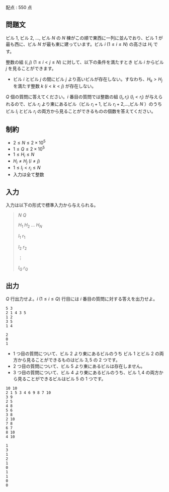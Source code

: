 配点 : $550$ 点

## 問題文

ビル $1$, ビル $2$, $\ldots$, ビル $N$ の $N$ 棟がこの順で東西に一列に並んでおり、ビル $1$ が最も西に、ビル $N$ が最も東に建っています。ビル $i\ (1\leq i\leq N)$ の高さは $H_i$ です。

整数の組 $(i,j)\ (1\leq i\lt j\leq N)$ に対して、以下の条件を満たすとき ビル $i$ からビル $j$ を見ることができます。

- ビル $i$ とビル $j$ の間にビル $j$ より高いビルが存在しない。すなわち、$H_k\gt H_j$ を満たす整数 $k\ (i\lt k\lt j)$ が存在しない。

$Q$ 個の質問に答えてください。$i$ 番目の質問では整数の組 $(l_i,r_i)\ (l_i\lt r_i)$ が与えられるので、ビル $r_i$ より東にあるビル（ビル $r_i+1$, ビル $r_i+2$,$\ldots$,ビル $N$ ）のうちビル $l_i$ とビル $r_i$ の両方から見ることができるものの個数を答えてください。

## 制約

- $2\leq N\leq 2\times 10^5$
- $1\leq Q\leq 2\times 10^5$
- $1\leq H_i\leq N$
- $H_i\neq H_j\ (i\neq j)$
- $1\leq l_i\lt r_i\leq N$
- 入力は全て整数

## 入力

入力は以下の形式で標準入力から与えられる。

> $N$ $Q$
> 
> $H_1$ $H_2$ $\ldots$ $H_N$
> 
> $l_1$ $r_1$
> 
> $l_2$ $r_2$
> 
> $\vdots$
> 
> $l_Q$ $r_Q$

## 出力

$Q$ 行出力せよ。$i\ (1\leq i\leq Q)$ 行目には $i$ 番目の質問に対する答えを出力せよ。

```input1
5 3
2 1 4 3 5
1 2
3 5
1 4
```

```output1
2
0
1
```

- $1$ つ目の質問について、ビル $2$ より東にあるビルのうち ビル $1$ とビル $2$ の両方から見ることができるものはビル $3,5$ の $2$ つです。
- $2$ つ目の質問について、ビル $5$ より東にあるビルは存在しません。
- $3$ つ目の質問について、ビル $4$ より東にあるビルのうち、ビル $1,4$ の両方から見ることができるビルはビル $5$ の $1$ つです。

```input2
10 10
2 1 5 3 4 6 9 8 7 10
3 9
2 5
4 8
5 6
3 8
2 10
7 8
6 7
8 10
4 10
```

```output2
1
3
1
2
1
0
1
1
0
0
```